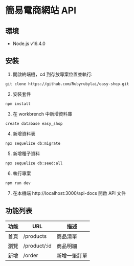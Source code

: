 # 簡易電商網站 API

## 環境
+ Node.js v16.4.0

## 安裝
1. 開啟終端機，cd 到存放專案位置並執行:
```
git clone https://github.com/Rubyrubylai/easy-shop.git
```

2. 安裝套件
```
npm install
```

3. 在 workbrench 中新增資料庫
```
create database easy_shop
```

4. 新增資料表
```
npx sequelize db:migrate
```

5. 新增種子資料
```
npx sequelize db:seed:all
```

6. 執行專案
```
npm run dev
```

7. 在本機端 http://localhost:3000/api-docs 開啟 API 文件

## 功能列表

|功能|URL|描述|
|----|---|----|
|首頁|/products|商品清單|
|瀏覽|/product/:id|商品明細|
|新增|/order|新增一筆訂單|